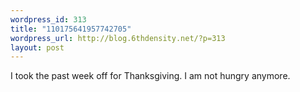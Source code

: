 ```yaml
--- 
wordpress_id: 313
title: "110175641957742705"
wordpress_url: http://blog.6thdensity.net/?p=313
layout: post
---
```

I took the past week off for Thanksgiving.  I am not hungry anymore.
